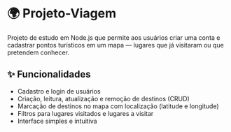 # 🌍 Projeto-Viagem

Projeto de estudo em Node.js que permite aos usuários criar uma conta e cadastrar pontos turísticos em um mapa — lugares que já visitaram ou que pretendem conhecer.

## ✨ Funcionalidades

- Cadastro e login de usuários
- Criação, leitura, atualização e remoção de destinos (CRUD)
- Marcação de destinos no mapa com localização (latitude e longitude)
- Filtros para lugares visitados e lugares a visitar
- Interface simples e intuitiva
